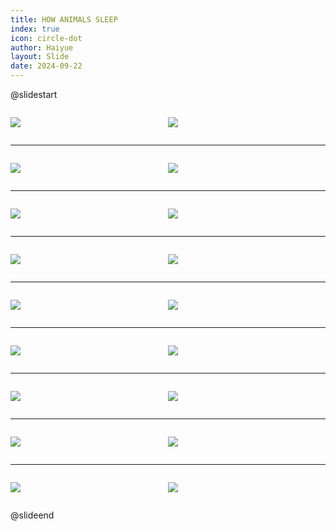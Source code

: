 ```yaml
---
title: HOW ANIMALS SLEEP
index: true
icon: circle-dot
author: Haiyue
layout: Slide
date: 2024-09-22
---
```

 
@slidestart

<div style="display:flex">
<div style="flex:1">

![](https://raw.githubusercontent.com/yclord/reading/refs/heads/master/english/Level-L/HOW%20ANIMALS%20SLEEP/001.webp)
</div>
<div style="flex:1">

![](https://raw.githubusercontent.com/yclord/reading/refs/heads/master/english/Level-L/HOW%20ANIMALS%20SLEEP/002.webp)
</div>
</div>

---

<div style="display:flex">
<div style="flex:1">

![](https://raw.githubusercontent.com/yclord/reading/refs/heads/master/english/Level-L/HOW%20ANIMALS%20SLEEP/003.webp)
</div>
<div style="flex:1">

![](https://raw.githubusercontent.com/yclord/reading/refs/heads/master/english/Level-L/HOW%20ANIMALS%20SLEEP/004.webp)
</div>
</div>

---

<div style="display:flex">
<div style="flex:1">

![](https://raw.githubusercontent.com/yclord/reading/refs/heads/master/english/Level-L/HOW%20ANIMALS%20SLEEP/005.webp)
</div>
<div style="flex:1">

![](https://raw.githubusercontent.com/yclord/reading/refs/heads/master/english/Level-L/HOW%20ANIMALS%20SLEEP/006.webp)
</div>
</div>

---

<div style="display:flex">
<div style="flex:1">

![](https://raw.githubusercontent.com/yclord/reading/refs/heads/master/english/Level-L/HOW%20ANIMALS%20SLEEP/007.webp)
</div>
<div style="flex:1">

![](https://raw.githubusercontent.com/yclord/reading/refs/heads/master/english/Level-L/HOW%20ANIMALS%20SLEEP/008.webp)
</div>
</div>

---

<div style="display:flex">
<div style="flex:1">

![](https://raw.githubusercontent.com/yclord/reading/refs/heads/master/english/Level-L/HOW%20ANIMALS%20SLEEP/009.webp)
</div>
<div style="flex:1">

![](https://raw.githubusercontent.com/yclord/reading/refs/heads/master/english/Level-L/HOW%20ANIMALS%20SLEEP/010.webp)
</div>
</div>

---

<div style="display:flex">
<div style="flex:1">

![](https://raw.githubusercontent.com/yclord/reading/refs/heads/master/english/Level-L/HOW%20ANIMALS%20SLEEP/011.webp)
</div>
<div style="flex:1">

![](https://raw.githubusercontent.com/yclord/reading/refs/heads/master/english/Level-L/HOW%20ANIMALS%20SLEEP/012.webp)
</div>
</div>

---

<div style="display:flex">
<div style="flex:1">

![](https://raw.githubusercontent.com/yclord/reading/refs/heads/master/english/Level-L/HOW%20ANIMALS%20SLEEP/013.webp)
</div>
<div style="flex:1">

![](https://raw.githubusercontent.com/yclord/reading/refs/heads/master/english/Level-L/HOW%20ANIMALS%20SLEEP/014.webp)
</div>
</div>

---

<div style="display:flex">
<div style="flex:1">

![](https://raw.githubusercontent.com/yclord/reading/refs/heads/master/english/Level-L/HOW%20ANIMALS%20SLEEP/015.webp)
</div>
<div style="flex:1">

![](https://raw.githubusercontent.com/yclord/reading/refs/heads/master/english/Level-L/HOW%20ANIMALS%20SLEEP/016.webp)
</div>
</div>

---

<div style="display:flex">
<div style="flex:1">

![](https://raw.githubusercontent.com/yclord/reading/refs/heads/master/english/Level-L/HOW%20ANIMALS%20SLEEP/017.webp)
</div>
<div style="flex:1">

![](https://raw.githubusercontent.com/yclord/reading/refs/heads/master/english/Level-L/HOW%20ANIMALS%20SLEEP/018.webp)
</div>
</div>

@slideend